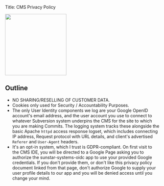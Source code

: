 Title: CMS Privacy Policy

<div class="float-lg-right">
	<img src="/images/sunstarstaronly.png" style="height:200px"></img>	
</div>

## Outline

- NO SHARING/RESELLING OF CUSTOMER DATA.
- Cookies only used for Security / Accountability Purposes.
- The only User Identity components we log are your Google OpenID account's email address, and the user account you use to connect to whatever Subversion system underpins the CMS for the site to which you are making Commits.  The logging system tracks these alongside the basic Apache `httpd` access response logset, which includes connecting IP address, Request protocol with URL details, and client's advertised `Referer` and  `User-Agent` headers.
- It's an opt-in system, which I trust is GDPR-compliant.  On first visit to the CMS IDE, you will be directed to a Google Page asking you to authorize the <span class="text-white">sunstar-systems-oidc</span> app to use your provided Google credentials.  If you don't provide them, or don't like this privacy policy document linked from that page, don't authorize Google to supply your user profile details to our app and you will be denied access until you change your mind.
